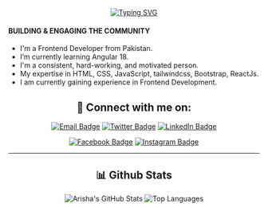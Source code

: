 <div align="center"> <a href="https://git.io/typing-svg"> <img src="https://readme-typing-svg.demolab.com?font=Poppins&weight=600&size=25&pause=500&color=FD9B0F&center=true&width=435&lines=Hi%2C+I'm+Arisha+Sattar+%F0%9F%92%AB;Passionate+Frontend+Developer+%F0%9F%91%A9%F0%9F%8F%BB%E2%80%8D%F0%9F%92%BB" alt="Typing SVG" /> </a> </div>
  
<h4> BUILDING & ENGAGING THE COMMUNITY</h4>

- I'm a Frontend Developer from Pakistan.
- I’m currently learning Angular 18.
- I'm a consistent, hard-working, and motivated person.
- My expertise in HTML, CSS, JavaScript, tailwindcss, Bootstrap, ReactJs.
- I am currently gaining experience in Frontend Development.

<h2 align="center">🤝 Connect with me on:</h2>

<p align="center">
  <a href="mailto:arishasattar229@gmail.com"><img src="https://img.shields.io/badge/Email-D14836?style=for-the-badge&logo=gmail&logoColor=white&color=FBA831" alt="Email Badge" /></a>
  <a href="https://twitter.com/arishasattar29"><img src="https://img.shields.io/badge/Twitter-1DA1F2?style=for-the-badge&logo=twitter&logoColor=white&color=FBA831" alt="Twitter Badge" /></a>
  <a href="https://www.linkedin.com/in/arisha-sattar-bb228b2b3/"><img src="https://img.shields.io/badge/LinkedIn-0077B5?style=for-the-badge&logo=linkedin&logoColor=white&color=FBA831" alt="LinkedIn Badge" /></a>
</p>

<p align="center">
  <a href="https://www.facebook.com/yourusername"><img src="https://img.shields.io/badge/Facebook-1877F2?style=for-the-badge&logo=facebook&logoColor=white&color=FBA831" alt="Facebook Badge" /></a>
<a href="https://www.instagram.com/yourusername">
  <img src="https://img.shields.io/badge/Instagram-E4405F?style=for-the-badge&logo=instagram&logoColor=white&color=FBA831" alt="Instagram Badge" />
</a>

</p>

<hr />

<h2 align="center">📊 Github Stats</h2>

<p align="center">
  <img src="https://github-readme-stats.vercel.app/api?username=arisha29&show_icons=true&theme=radical" alt="Arisha's GitHub Stats" />
  <img src="https://github-readme-stats.vercel.app/api/top-langs/?username=arisha29&layout=compact&theme=radical" alt="Top Languages" />
</p>
